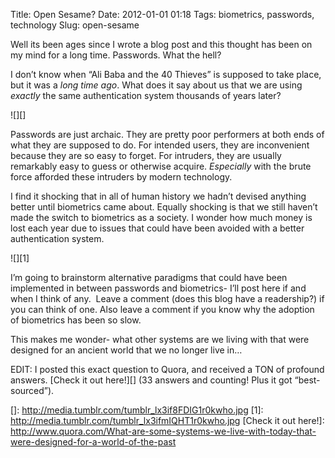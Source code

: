 Title: Open Sesame?
Date: 2012-01-01 01:18
Tags: biometrics, passwords, technology
Slug: open-sesame

Well its been ages since I wrote a blog post and this thought has been on my mind for a long time. Passwords. What the hell?  

I don’t know when “Ali Baba and the 40 Thieves” is supposed to take place, but it was a *long time ago*. What does it say about us that we are using *exactly* the same authentication system thousands of years later?  

![][]

Passwords are just archaic. They are pretty poor performers at both ends of what they are supposed to do. For intended users, they are inconvenient because they are so easy to forget. For intruders, they are usually remarkably easy to guess or otherwise acquire. *Especially* with the brute force afforded these intruders by modern technology.  

I find it shocking that in all of human history we hadn’t devised anything better until biometrics came about. Equally shocking is that we still haven’t made the switch to biometrics as a society. I wonder how much money is lost each year due to issues that could have been avoided with a better authentication system.  

![][1]

I’m going to brainstorm alternative paradigms that could have been implemented in between passwords and biometrics- I’ll post here if and when I think of any.  Leave a comment (does this blog have a readership?) if you can think of one. Also leave a comment if you know why the adoption of biometrics has been so slow.  

This makes me wonder- what other systems are we living with that were designed for an ancient world that we no longer live in…  

EDIT: I posted this exact question to Quora, and received a TON of profound answers. [Check it out here!][] (33 answers and counting! Plus it got “best-sourced”).

  []: http://media.tumblr.com/tumblr_lx3if8FDIG1r0kwho.jpg
  [1]: http://media.tumblr.com/tumblr_lx3ifmIQHT1r0kwho.jpg
  [Check it out here!]: http://www.quora.com/What-are-some-systems-we-live-with-today-that-were-designed-for-a-world-of-the-past